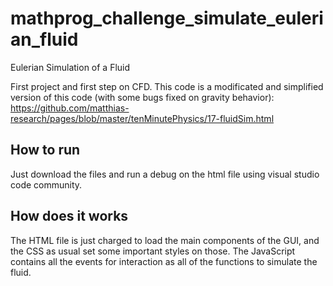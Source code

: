 # mathprog_challenge_simulate_eulerian_fluid
Eulerian Simulation of a Fluid

First project and first step on CFD. This code is a modificated and simplified version of this code (with some bugs fixed on gravity behavior):
https://github.com/matthias-research/pages/blob/master/tenMinutePhysics/17-fluidSim.html

## How to run
Just download the files and run a debug on the html file using visual studio code community.

## How does it works
The HTML file is just charged to load the main components of the GUI, and the CSS as usual set some important styles on those.
The JavaScript contains all the events for interaction as all of the functions to simulate the fluid.
